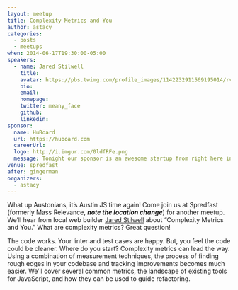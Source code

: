 ```yaml
---
layout: meetup
title: Complexity Metrics and You
author: astacy
categories:
  - posts
  - meetups
when: 2014-06-17T19:30:00-05:00
speakers:
  - name: Jared Stilwell
    title:
    avatar: https://pbs.twimg.com/profile_images/1142232911569195014/rvWvOpFB_400x400.jpg
    bio:
    email:
    homepage:
    twitter: meany_face
    github:
    linkedin:
sponsor:
  name: HuBoard
  url: https://huboard.com
  careerUrl:
  logo: http://i.imgur.com/0ldfRFe.png
  message: Tonight our sponsor is an awesome startup from right here in Austin. <a href="https://huboard.com">HuBoard</a> gives you instant project management built right on top of what you&#8217;re already using for your project, GitHub. Check out their app online, and make sure to tell them thanks for covering the pizza and drinks this month!
venue: spredfast
after: gingerman
organizers:
  - astacy
---
```


What up Austonians, it&#8217;s Austin JS time again! Come join us at Spredfast (formerly Mass Relevance, **_note the location change_**) for another meetup. We&#8217;ll hear from local web builder [Jared Stilwell][1] about &#8220;Complexity Metrics and You.&#8221; What are complexity metrics? Great question!

The code works. Your linter and test cases are happy. But, you feel the code could be cleaner. Where do you start? Complexity metrics can lead the way. Using a combination of measurement techniques, the process of finding rough edges in your codebase and tracking improvements becomes much easier. We&#8217;ll cover several common metrics, the landscape of existing tools for JavaScript, and how they can be used to guide refactoring.

[1]: https://twitter.com/meany_face
